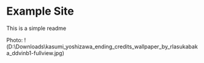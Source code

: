 # Example Site
 
 This is a simple readme
 
 Photo:
 !(D:\Downloads\kasumi_yoshizawa_ending_credits_wallpaper_by_rlasukabaka_ddvinb1-fullview.jpg)